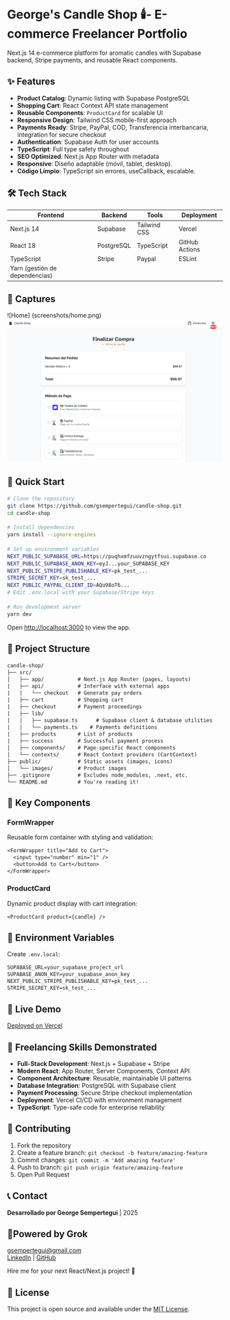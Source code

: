 # George's Candle Shop 🕯️- E-commerce Freelancer Portfolio

 
Next.js 14 e-commerce platform for aromatic candles with Supabase backend, Stripe payments, and reusable React components.

## ✨ Features

- **Product Catalog**: Dynamic listing with Supabase PostgreSQL
- **Shopping Cart**: React Context API state management
- **Reusable Components**: `ProductCard` for scalable UI
- **Responsive Design**: Tailwind CSS mobile-first approach
- **Payments Ready**: Stripe, PayPal, COD, Transferencia interbancaria, integration for secure checkout
- **Authentication**: Supabase Auth for user accounts
- **TypeScript**: Full type safety throughout
- **SEO Optimized**: Next.js App Router with metadata
- **Responsive**: Diseño adaptable (móvil, tablet, desktop).
- **Código Límpio**: TypeScript sin errores, useCallback, escalable.

## 🛠️ Tech Stack

| Frontend | Backend | Tools | Deployment |
|----------|---------|-------|------------|
| Next.js 14 | Supabase | Tailwind CSS | Vercel |
| React 18 | PostgreSQL | TypeScript | GitHub Actions |
| TypeScript | Stripe | Paypal | ESLint | |
| Yarn (gestión de dependencias)

## 📸 Captures
![Home] (screenshots/home.png)
![Checkout](screenshots/checkout.png)

## 🚀 Quick Start

```bash
# Clone the repository
git clone https://github.com/gsempertegui/candle-shop.git
cd candle-shop

# Install dependencies
yarn install --ignore-engines

# Set up environment variables
NEXT_PUBLIC_SUPABASE_URL=https://puqhxmfzuuvzngytfsui.supabase.co
NEXT_PUBLIC_SUPABASE_ANON_KEY=eyJ...your_SUPABASE_KEY
NEXT_PUBLIC_STRIPE_PUBLISHABLE_KEY=pk_test_...
STRIPE_SECRET_KEY=sk_test_...
NEXT_PUBLIC_PAYPAL_CLIENT_ID=AQu98oT6...
# Edit .env.local with your Supabase/Stripe keys

# Run development server
yarn dev
```

Open [http://localhost:3000](http://localhost:3000) to view the app.

## 📁 Project Structure

```
candle-shop/
├── src/
│   ├── app/           # Next.js App Router (pages, layouts)
|   ├── api/           # Interface with external apps
|   |   └── checkout   # Generate pay orders
|   ├── cart           # Shopping cart
|   ├── checkout       # Payment proceedings
|   ├── lib/
|   │   ├── supabase.ts      # Supabase client & database utilities
|   │   └── payments.ts    # Payments definitions
|   ├── products       # List of products
|   ├── success        # Successful payment process 
│   ├── components/    # Page-specific React components
│   └── contexts/      # React Context providers (CartContext)
├── public/            # Static assets (images, icons)
│   └── images/        # Product images
├── .gitignore         # Excludes node_modules, .next, etc.
└── README.md          # You're reading it!
```

## 🌟 Key Components

### FormWrapper
Reusable form container with styling and validation:
```tsx
<FormWrapper title="Add to Cart">
  <input type="number" min="1" />
  <button>Add to Cart</button>
</FormWrapper>
```

### ProductCard
Dynamic product display with cart integration:
```tsx
<ProductCard product={candle} />
```

## 🔧 Environment Variables

Create `.env.local`:
```
SUPABASE_URL=your_supabase_project_url
SUPABASE_ANON_KEY=your_supabase_anon_key
NEXT_PUBLIC_STRIPE_PUBLISHABLE_KEY=pk_test_...
STRIPE_SECRET_KEY=sk_test_...
```

## 📱 Live Demo
[Deployed on Vercel](https://candle-shop-xyz.vercel.app)

## 💼 Freelancing Skills Demonstrated

- **Full-Stack Development**: Next.js + Supabase + Stripe
- **Modern React**: App Router, Server Components, Context API
- **Component Architecture**: Reusable, maintainable UI patterns
- **Database Integration**: PostgreSQL with Supabase client
- **Payment Processing**: Secure Stripe checkout implementation
- **Deployment**: Vercel CI/CD with environment management
- **TypeScript**: Type-safe code for enterprise reliability

## 🤝 Contributing

1. Fork the repository
2. Create a feature branch: `git checkout -b feature/amazing-feature`
3. Commit changes: `git commit -m 'Add amazing feature'`
4. Push to branch: `git push origin feature/amazing-feature`
5. Open Pull Request

## 📞 Contact

**Desarrollado por George Sempertegui** | 2025

## 💪Powered by Grok

[gsempertegui@gmail.com](mailto:gsempertegui@gmail.com)  
[LinkedIn](https://linkedin.com/in/gsempertegui) | [GitHub](https://github.com/gsempertegui)

Hire me for your next React/Next.js project! 🚀

## 📄 License

This project is open source and available under the [MIT License](LICENSE).

